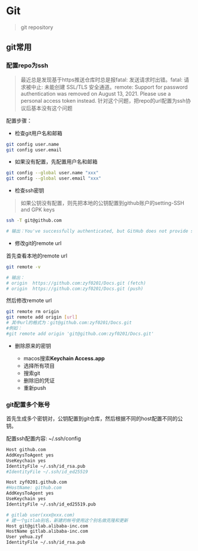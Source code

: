 # Git 

> git repository 

## git常用

### 配置repo为ssh

> 最近总是发现基于https推送仓库时总是报fatal: 发送请求时出错。fatal: 请求被中止: 未能创建 SSL/TLS 安全通道。remote: Support for password authentication was removed on August 13, 2021. Please use a personal access token instead.
> 针对这个问题，把repo的url配置为ssh协议后基本没有这个问题

配置步骤：

- 检查git用户名和邮箱

```bash
git config user.name
git config user.email
```

- 如果没有配置，先配置用户名和邮箱

```bash
git config --global user.name "xxx"
git config --global user.email "xxx"
```

- 检查ssh密钥
> 如果公钥没有配置，则先把本地的公钥配置到github账户的setting-SSH and GPK keys

```sh
ssh -T git@github.com

# 输出：You've successfully authenticated, but GitHub does not provide shell access.
```

- 修改git的remote url

首先查看本地的remote url
```bash
git remote -v

# 输出：
# origin  https://github.com:zyf0201/Docs.git (fetch)
# origin  https://github.com:zyf0201/Docs.git (push)
```

然后修改remote url

```bash
git remote rm origin
git remote add origin [url]
# 其中url的格式为：git@github.com:zyf0201/Docs.git
#例如：
#git remote add origin 'git@github.com:zyf0201/Docs.git'
```
- 删除原来的密钥

  - macos搜索**Keychain Access.app**
  - 选择所有项目
  - 搜索git
  - 删除旧的凭证
  - 重新push


### git配置多个账号

首先生成多个密钥对，公钥配置到git仓库，然后根据不同的host配置不同的公钥。

配置ssh配置内容: ~/.ssh/config

```sh
Host github.com
AddKeysToAgent yes
UseKeychain yes
IdentityFile ~/.ssh/id_rsa.pub
#IdentityFile ~/.ssh/id_ed25519

Host zyf0201.github.com
#HostName: github.com
AddKeysToAgent yes
UseKeychain yes
IdentityFile ~/.ssh/id_ed25519.pub

# gitlab user(xxx@xxx.com)
# 建一个gitlab别名，新建的帐号使用这个别名做克隆和更新
Host git@gitlab.alibaba-inc.com
HostName gitlab.alibaba-inc.com
User yehua.zyf
IdentityFile ~/.ssh/id_rsa.pub
```
